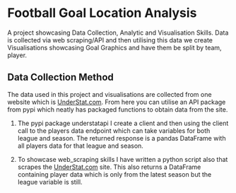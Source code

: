 # Football Goal Location Analysis
A project showcasing Data Collection, Analytic and Visualisation Skills. Data is collected via web scraping/API and then utilising this data we create Visualisations showcasing Goal Graphics and have them be split by team, player.


## Data Collection Method

   The data used in this project and visualisations are collected from one website which is [UnderStat.com](https://understat.com/). From here you can utilise an API package from pypi which neatly has packaged functions to obtain data from the site.

   1. The pypi package understatapi I create a client and then using the client call to the players data endpoint which can take variables for both league and season. The returned response is a pandas DataFrame with all players data for that league and season.

   2. To showcase web_scraping skills I have written a python script also that scrapes the [UnderStat.com](https://understat.com/) site. This also returns a DataFrame containing player data which is only from the latest season but the league variable is still.

